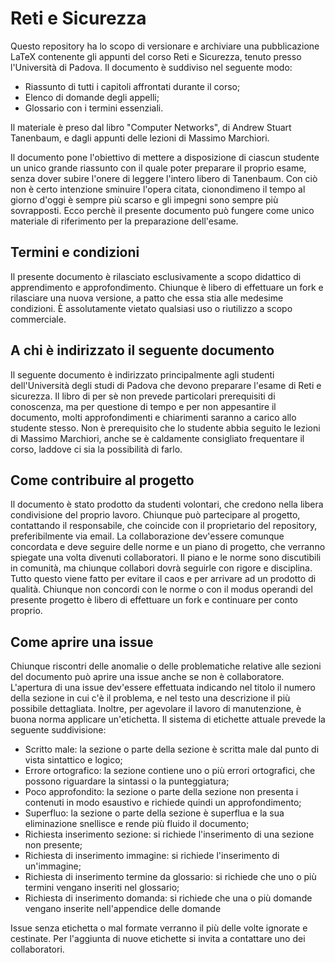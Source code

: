 Reti e Sicurezza
================

Questo repository ha lo scopo di versionare e archiviare una pubblicazione LaTeX contenente gli appunti del corso Reti e Sicurezza, tenuto presso l'Università di Padova. Il documento è suddiviso nel seguente modo:

* Riassunto di tutti i capitoli affrontati durante il corso;
* Elenco di domande degli appelli;
* Glossario con i termini essenziali.

Il materiale è preso dal libro "Computer Networks", di Andrew Stuart Tanenbaum, e dagli appunti delle lezioni di Massimo Marchiori.

Il documento pone l'obiettivo di mettere a disposizione di ciascun studente un unico grande riassunto con il quale poter preparare il proprio esame, senza dover subire l'onere di leggere l'intero libero di Tanenbaum. Con ciò non è certo intenzione sminuire l'opera citata, cionondimeno il tempo al giorno d'oggi è sempre più scarso e gli impegni sono sempre più sovrapposti. Ecco perchè il presente documento può fungere come unico materiale di riferimento per la preparazione dell'esame.

## Termini e condizioni

Il presente documento è rilasciato esclusivamente a scopo didattico di apprendimento e approfondimento. Chiunque è libero di effettuare un fork e rilasciare una nuova versione, a patto che essa stia alle medesime condizioni. È assolutamente vietato qualsiasi uso o riutilizzo a scopo commerciale.

## A chi è indirizzato il seguente documento

Il seguente documento è indirizzato principalmente agli studenti dell'Università degli studi di Padova che devono preparare l'esame di Reti e sicurezza. Il libro di per sè non prevede particolari prerequisiti di conoscenza, ma per questione di tempo e per non appesantire il documento, molti approfondimenti e chiarimenti saranno a carico allo studente stesso. Non è prerequisito che lo studente abbia seguito le lezioni di Massimo Marchiori, anche se è caldamente consigliato frequentare il corso, laddove ci sia la possibilità di farlo.

## Come contribuire al progetto

Il documento è stato prodotto da studenti volontari, che credono nella libera condivisione del proprio lavoro. Chiunque può partecipare al progetto, contattando il responsabile, che coincide con il proprietario del repository, preferibilmente via email. La collaborazione dev'essere comunque concordata e deve seguire delle norme e un piano di progetto, che verranno spiegate una volta divenuti collaboratori. Il piano e le norme sono discutibili in comunità, ma chiunque collabori dovrà seguirle con rigore e disciplina. Tutto questo viene fatto per evitare il caos e per arrivare ad un prodotto di qualità. Chiunque non concordi con le norme o con il modus operandi del presente progetto è libero di effettuare un fork e continuare per conto proprio.

## Come aprire una issue

Chiunque riscontri delle anomalie o delle problematiche relative alle sezioni del documento può aprire una issue anche se non è collaboratore. L'apertura di una issue dev'essere effettuata indicando nel titolo il numero della sezione in cui c'è il problema, e nel testo una descrizione il più possibile dettagliata. Inoltre, per agevolare il lavoro di manutenzione, è buona norma applicare un'etichetta. Il sistema di etichette attuale prevede la seguente suddivisione:

* Scritto male: la sezione o parte della sezione è scritta male dal punto di vista sintattico e logico;
* Errore ortografico: la sezione contiene uno o più errori ortografici, che possono riguardare la sintassi o la punteggiatura;
* Poco approfondito: la sezione o parte della sezione non presenta i contenuti in modo esaustivo e richiede quindi un approfondimento;
* Superfluo: la sezione o parte della sezione è superflua e la sua eliminazione snellisce e rende più fluido il documento;
* Richiesta inserimento sezione: si richiede l'inserimento di una sezione non presente;
* Richiesta di inserimento immagine: si richiede l'inserimento di un'immagine;
* Richiesta di inserimento termine da glossario: si richiede che uno o più termini vengano inseriti nel glossario;
* Richiesta di inserimento domanda: si richiede che una o più domande vengano inserite nell'appendice delle domande

Issue senza etichetta o mal formate verranno il più delle volte ignorate e cestinate. Per l'aggiunta di nuove etichette si invita a contattare uno dei collaboratori.
